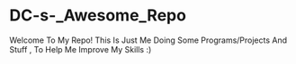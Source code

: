 # DC-s-_Awesome_Repo
Welcome To My Repo!  This Is Just Me Doing Some Programs/Projects And Stuff  , To Help Me Improve My Skills :)
